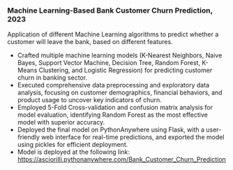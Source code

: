 ### Machine Learning-Based Bank Customer Churn Prediction, 2023
Application of different Machine Learning algorithms to predict whether a customer will leave the bank, based on different features.
- Crafted multiple machine learning models (K-Nearest Neighbors, Naive Bayes, Support Vector Machine, Decision Tree, Random Forest, K-Means Clustering, and Logistic Regression) for predicting customer churn in banking sector.
- Executed comprehensive data preprocessing and exploratory data analysis, focusing on customer demographics, financial behaviors, and product usage to uncover key indicators of churn.
- Employed 5-Fold Cross-validation and confusion matrix analysis for model evaluation, identifying Random Forest as the most effective model with superior accuracy.
- Deployed the final model on PythonAnywhere using Flask, with a user-friendly web interface for real-time predictions, and exported the model using pickles for efficient deployment.
- Model is deployed at the following link: https://asciorilli.pythonanywhere.com/Bank_Customer_Churn_Prediction 

